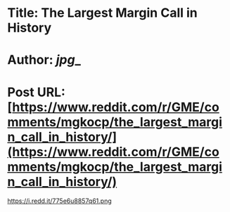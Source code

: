 # Title: The Largest Margin Call in History
# Author: _jpg__
# Post URL: [https://www.reddit.com/r/GME/comments/mgkocp/the_largest_margin_call_in_history/](https://www.reddit.com/r/GME/comments/mgkocp/the_largest_margin_call_in_history/)


https://i.redd.it/775e6u8857q61.png